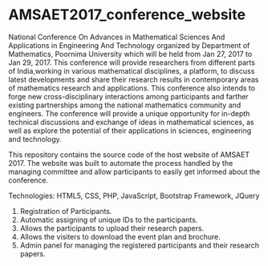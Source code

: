 # AMSAET2017_conference_website

National Conference On Advances in Mathematical Sciences And Applications in Engineering And Technology organized by Department of Mathematics, Poornima University which will be held from Jan 27, 2017 to Jan 29, 2017. This conference will provide researchers from different parts of India,working in various mathematical disciplines, a platform, to discuss latest developments and share their research results in contemporary areas of mathematics research and applications. This conference also intends to forge new cross-disciplinary interactions among participants and farther existing partnerships among the national mathematics community and engineers. The conference will provide a unique opportunity for in-depth technical discussions and exchange of ideas in mathematical sciences, as well as explore the potential of their applications in sciences, engineering and technology.

This repository contains the source code of the host website of AMSAET 2017. The website was built to automate the process handled by the managing committee and allow participants to easily get informed about the conference.

Technologies: HTML5, CSS, PHP, JavaScript, Bootstrap Framework, JQuery

  1. Registration of Participants.
  2. Automatic assigning of unique IDs to the participants.
  3. Allows the participants to upload their research papers.
  4. Allows the visiters to download the event plan and brochure.
  5. Admin panel for managing the registered participants and their research papers.
  


